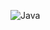 ![Java](https://img.shields.io/badge/Java-FF0000?style=for-the-badge&logo=java&logoColor=007396&color=FFFFFF)

